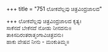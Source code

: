 +++
title = "751 ಲೋಕವೆಲ್ಲವು ಚಿತ್ರವಿಂದ್ರಜಾಲದ"

+++
ಲೋಕವೆಲ್ಲವು ಚಿತ್ರವಿಂದ್ರಜಾಲದ ಕೃತ್ಯ।  
ಸಾಕೆನದೆ ಬೇಕೆನದೆ ನೋಡು ನೀನದನು॥  
ತಾಕಿಸದಿರಂತರಾತ್ಮಂಗಾವಿಚಿತ್ರವನು।  
ಹಾಕು ವೇಷವ ನೀನು - ಮಂಕುತಿಮ್ಮ॥  
